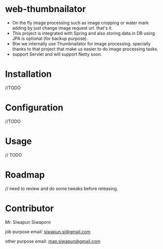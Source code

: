 # web-thumbnailator
- On the fly image processing such as image cropping or water mark adding by just change image request url. that's it.
- This project is integrated with Spring and also storing data in DB using JPA is optional (for backup purpose).
- Btw we internally use Thumbnailator for image processing. specially thanks to that project that make us easier to do image processing tasks.
- support Servlet and will support Netty soon.

# Installation
//TODO

# Configuration
//TODO

# Usage
// TODO

# Roadmap
// need to review and do some tweaks before releasing.

# Contributor
Mr. Siwapun Siwaporn

job purpose email: siwapun.si@gmail.com

other purpose email: map.siwapun@gmail.com